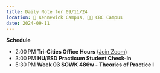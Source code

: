 ```yaml
---
title: Daily Note for 09/11/24
location: 🏫 Kennewick Campus, 🌃🏫 CBC Campus
date: 2024-09-11
---
```

**Schedule**

- 2:00 PM **Tri-Cities Office Hours** ([Join Zoom]( https://heritage.zoom.us/my/dr.jacob))
- 3:00 PM **HU/ESD Practicum Student Check-In**
- 5:30 PM **Week 03 SOWK 486w - Theories of Practice I**
